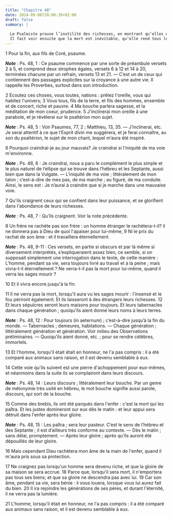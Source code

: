 ```yaml
---
title: "Chapitre 48"
date: 2024-09-06T20:00:39+02:00
draft: false
summary: |
  
  Le Psalmiste prouve l’inutilité des richesses, en montrant qu’elles ne peuvent ni conserver la vie à celui qui les possède, ni les donner à un autre.
  Il fait voir ensuite que la mort est inévitable, qu’elle rend tous les hommes égaux, et que les méchants se rendent semblables aux bêtes.
---
```



1 Pour la fin, aux fils de Coré, psaume.

***Note*** :  Ps. 48, 1 : Ce psaume commence par une sorte de préambule versets 2 à 5, et comprend deux strophes égales, versets 6 à 12 et 14 à 20, terminées chacune par un refrain, versets 13 et 21. ― C’est un de ceux qui contiennent des passages explicites sur la croyance à une autre vie. Il rappelle les Proverbes, surtout dans son introduction.


2 Ecoutez ces choses, vous toutes, nations : prêtez l'oreille, vous qui habitez l'univers; 3 Vous tous, fils de la terre, et fils des hommes, ensemble et de concert, riche et pauvre. 4 Ma bouche parlera sagesse, et la méditation de mon coeur, prudence. 5 J'inclinerai mon oreille à une parabole, et je révélerai sur le psaltérion mon sujet.

***Note*** :  Ps. 48, 5 : Voir Psaumes, 77, 2 ; Matthieu, 13, 35. ― J’inclinerai, etc. Je serai attentif à ce que l’Esprit divin me suggérera, et je ferai connaître, au son du psaltérion, le sujet de mon chant, lequel m’aura été inspiré.


6 Pourquoi craindrai-je au jour mauvais? Je craindrai si l'iniquité de ma voie m'environne.

***Note*** :  Ps. 48, 6 : Je craindrai, nous a paru le complément le plus simple et le plus naturel de l’ellipse qui se trouve dans l’hébreu et les Septante, aussi bien que dans la Vulgate. ― L’iniquité de ma voie ; littéralement de mon talon ; c’est-à-dire de mes pas, de ma marche ; au figuré, de ma conduite. Ainsi, le sens est : Je n’aurai à craindre que si je marche dans une mauvaise voie.

7 Qu'ils craignent ceux qui se confient dans leur puissance, et se glorifient dans l'abondance de leurs richesses.

***Note*** :  Ps. 48, 7 : Qu’ils craignent. Voir la note précédente.

8 Un frère ne rachète pas son frère : un homme étranger le rachètera-t-il? il ne donnera pas à Dieu de quoi l'apaiser pour lui-même, 9 Ni le prix du rachat de son âme : et il travaillera éternellement.

***Note*** :  Ps. 48, 9-11 : Ces versets, en partie si obscurs et par là même si diversement interprétés, s’expliqueraient assez bien, ce semble, si on supposait simplement une interrogation dans le texte, de cette manière : L’homme, pendant sa vie, sera toujours livré au travail et à la peine ; mais vivra-t-il éternellement ? Ne verra-t-il pas la mort pour lui-même, quand il verra les sages mourir ?

10 Et il vivra encore jusqu'à la fin.


11 Il ne verra pas la mort, lorsqu'il aura vu les sages mourir : l'insensé et le fou périront également. Et ils laisseront à des étrangers leurs richesses. 12 Et leurs sépulcres seront leurs maisons pour toujours. Et leurs tabernacles dans chaque génération ; quoiqu'ils aient donné leurs noms à leurs terres.

***Note*** :  Ps. 48, 12 : Pour toujours (in aeternum) ; c’est-à-dire jusqu’à la fin du monde. ― Tabernacles ; demeures, habitations. ― Chaque génération ; littéralement génération et génération. Voir milieu des Observations préliminaires. ― Quoiqu’ils aient donné, etc. ; pour se rendre célèbres, immortels.

13 Et l'homme, lorsqu'il était était en honneur, ne l'a pas compris : il a été comparé aux animaux sans raison, et il est devenu semblable à eux.


14 Cette voie qu'ils suivent est une pierre d'achoppement pour eux-mêmes, et néanmoins dans la suite ils se complairont dans leurs discours.

***Note*** :  Ps. 48, 14 : Leurs discours ; littéralement leur bouche. Par un genre de métonymie très usité en hébreu, le mot bouche signifie aussi parole, discours, qui sort de la bouche.

15 Comme des brebis, ils ont été parqués dans l'enfer : c'est la mort qui les paîtra. Et les justes domineront sur eux dès le matin : et leur appui sera détruit dans l'enfer après leur gloire.

***Note*** :  Ps. 48, 15 : Les paîtra ; sera leur pasteur. C’est le sens de l’hébreu et des Septante ; il est d’ailleurs très conforme au contexte. ― Dès le matin ; sans délai, promptement. ― Après leur gloire ; après qu’ils auront été dépouillés de leur gloire.

16 Mais cependant Dieu rachètera mon âme de la main de l'enfer, quand il m'aura pris sous sa protection.


17 Ne craignez pas lorsqu'un homme sera devenu riche, et que la gloire de sa maison se sera accrue. 18 Parce que, lorsqu'il sera mort, il n'emportera pas tous ses biens; et que sa gloire ne descendra pas avec lui. 19 Car son âme, pendant sa vie, sera bénie : il vous louera, lorsque vous lui aurez fait du bien. 20 Il ira rejoindre les générations de ses pères, et durant l'éternité, il ne verra pas la lumière.


21 L'homme, lorsqu'il était en honneur, ne l'a pas compris : il a été comparé aux animaux sans raison, et il est devenu semblable à eux.

